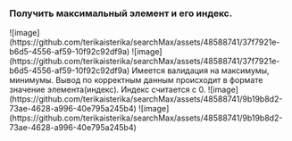 <h3>Получить максимальный элемент и его индекс.</h3>
![image](https://github.com/terikaisterika/searchMax/assets/48588741/37f7921e-b6d5-4556-af59-10f92c92df9a)
![image](https://github.com/terikaisterika/searchMax/assets/48588741/37f7921e-b6d5-4556-af59-10f92c92df9a)
Имеется валидация на максимумы, минимумы.
Вывод по корректным данным происходит в формате значение элемента(индекс). Индекс считается с 0.
![image](https://github.com/terikaisterika/searchMax/assets/48588741/9b19b8d2-73ae-4628-a996-40e795a245b4)
![image](https://github.com/terikaisterika/searchMax/assets/48588741/9b19b8d2-73ae-4628-a996-40e795a245b4)



